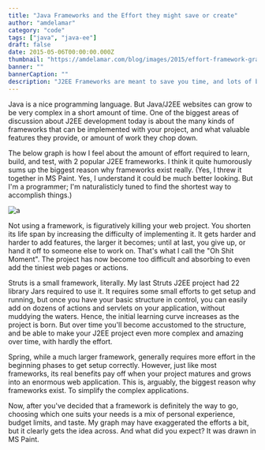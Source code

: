```yaml
---
title: "Java Frameworks and the Effort they might save or create"
author: "amdelamar"
category: "code"
tags: ["java", "java-ee"]
draft: false
date: 2015-05-06T00:00:00.000Z
thumbnail: "https://amdelamar.com/blog/images/2015/effort-framework-graph.png"
banner: ""
bannerCaption: ""
description: "J2EE Frameworks are meant to save you time, and lots of boilerplate. But they have sharp learning curves."
---
```


Java is a nice programming language. But Java/J2EE websites can grow to be very complex in a short amount of time. One of the biggest areas of discussion about J2EE development today is about the many kinds of frameworks that can be implemented with your project, and what valuable features they provide, or amount of work they chop down.  

The below graph is how I feel about the amount of effort required to learn, build, and test, with 2 popular J2EE frameworks. I think it quite humorously sums up the biggest reason why frameworks exist really. (Yes, I threw it together in MS Paint. Yes, I understand it could be much better looking. But I'm a programmer; I'm naturalisticly tuned to find the shortest way to accomplish things.)  

![a](/images/2015/effort-framework-graph.png)

Not using a framework, is figuratively killing your web project. You shorten its life span by increasing the difficulty of implementing it. It gets harder and harder to add features, the larger it becomes; until at last, you give up, or hand it off to someone else to work on. That's what I call the "Oh Shit Moment". The project has now become too difficult and absorbing to even add the tiniest web pages or actions.  

Struts is a small framework, literally. My last Struts J2EE project had 22 library Jars required to use it. It requires some small efforts to get setup and running, but once you have your basic structure in control, you can easily add on dozens of actions and servlets on your application, without muddying the waters. Hence, the initial learning curve increases as the project is born. But over time you'll become accustomed to the structure, and be able to make your J2EE project even more complex and amazing over time, with hardly the effort.  

Spring, while a much larger framework, generally requires more effort in the beginning phases to get setup correctly. However, just like most frameworks, its real benefits pay off when your project matures and grows into an enormous web application. This is, arguably, the biggest reason why frameworks exist. To simplify the complex applications.  

Now, after you've decided that a framework is definitely the way to go, choosing which one suits your needs is a mix of personal experience, budget limits, and taste. My graph may have exaggerated the efforts a bit, but it clearly gets the idea across. And what did you expect? It was drawn in MS Paint.
